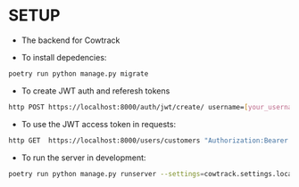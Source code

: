 # SETUP

- The backend for Cowtrack

- To install depedencies:

```bash
poetry run python manage.py migrate
```

- To create JWT auth and referesh tokens

```bash
http POST https://localhost:8000/auth/jwt/create/ username=[your_username] password=[your_passwrd]
```

- To use the JWT access token in requests:

```bash
http GET  https://localhost:8000/users/customers "Authorization:Bearer [your_access_token]"
```

- To run the server in development:

```bash
poetry run python manage.py runserver --settings=cowtrack.settings.local.py
```